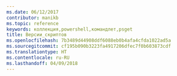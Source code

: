 ```yaml
---
ms.date: 06/12/2017
contributor: manikb
ms.topic: reference
keywords: коллекция,powershell,командлет,psget
title: Версии_скриптов
ms.openlocfilehash: 7b3489d44908ddf6088eb0b4afa4cfda1022ad5a
ms.sourcegitcommit: cf195b090b3223fa4917206dfec7f0b603873cdf
ms.translationtype: HT
ms.contentlocale: ru-RU
ms.lasthandoff: 04/09/2018
---
```

